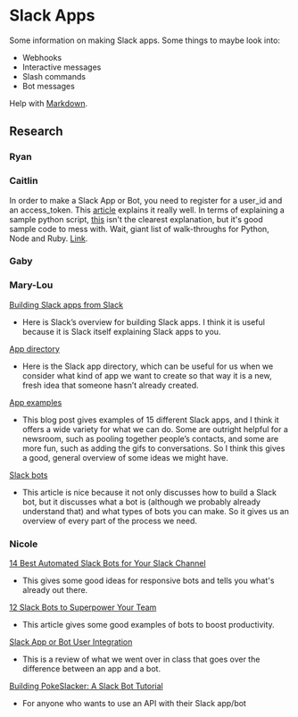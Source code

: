 # Slack Apps

Some information on making Slack apps. Some things to maybe look into:
- Webhooks
- Interactive messages
- Slash commands
- Bot messages

Help with [Markdown](https://guides.github.com/features/mastering-markdown/).

## Research



### Ryan

### Caitlin
In order to make a Slack App or Bot, you need to register for a user_id and an access_token. This [article](https://www.viget.com/articles/how-to-build-your-own-slack-app-and-bot/) explains it really well. In terms of explaining a sample python script, [this](https://www.fullstackpython.com/blog/build-first-slack-bot-python.html) isn't the clearest explanation, but it's good sample code to mess with.
Wait, giant list of walk-throughs for Python, Node and Ruby. [Link](https://botwiki.org/tutorials/slackbots/).
### Gaby

### Mary-Lou
[Building Slack apps from Slack](https://api.slack.com/slack-apps)

* Here is Slack’s overview for building Slack apps. I think it is useful because it is Slack itself explaining Slack apps to you.

[App directory](https://slack.com/apps/category/At0EFWTR6D-featured)

* Here is the Slack app directory, which can be useful for us when we consider what kind of app we want to create so that way it is a new, fresh idea that someone hasn’t already created.

[App examples](https://blog.hubspot.com/marketing/slack-apps-integrations)

* This blog post gives examples of 15 different Slack apps, and I think it offers a wide variety for what we can do. Some are outright helpful for a newsroom, such as pooling together people’s contacts, and some are more fun, such as adding the gifs to conversations. So I think this gives a good, general overview of some ideas we might have. 

[Slack bots](https://zapier.com/blog/how-to-build-chat-bot/)

* This article is nice because it not only discusses how to build a Slack bot, but it discusses what a bot is (although we probably already understand that) and what types of bots you can make. So it gives us an overview of every part of the process we need. 


### Nicole
[14 Best Automated Slack Bots for Your Slack Channel](https://www.makeuseof.com/tag/14-best-automated-bots-you-need-for-your-slack-channel/)

* This gives some good ideas for responsive bots and tells you what's already out there.

[12 Slack Bots to Superpower Your Team](https://blog.statsbot.co/12-slack-bots-to-superpower-your-team-e022a9692174)

* This article gives some good examples of bots to boost productivity.

[Slack App or Bot User Integration](https://tutorials.botsfloor.com/slack-app-or-bot-user-integration-842c3843eea8)

* This is a review of what we went over in class that goes over the difference between an app and a bot.

[Building PokeSlacker: A Slack Bot Tutorial](https://blog.insightdatascience.com/building-pok%C3%A9slacker-a-slack-bot-tutorial-c1bc041591bb)

* For anyone who wants to use an API with their Slack app/bot
